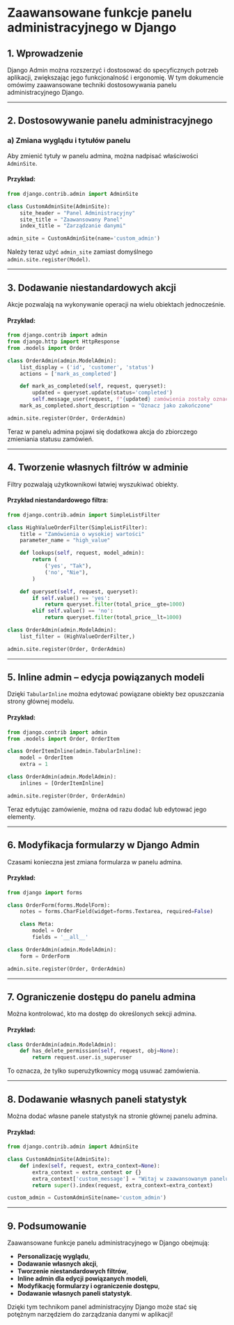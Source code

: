 # Zaawansowane funkcje panelu administracyjnego w Django

## 1. Wprowadzenie
Django Admin można rozszerzyć i dostosować do specyficznych potrzeb aplikacji, zwiększając jego funkcjonalność i ergonomię. W tym dokumencie omówimy zaawansowane techniki dostosowywania panelu administracyjnego Django.

---
## 2. Dostosowywanie panelu administracyjnego
### a) Zmiana wyglądu i tytułów panelu
Aby zmienić tytuły w panelu admina, można nadpisać właściwości `AdminSite`.

#### Przykład:
```python
from django.contrib.admin import AdminSite

class CustomAdminSite(AdminSite):
    site_header = "Panel Administracyjny"
    site_title = "Zaawansowany Panel"
    index_title = "Zarządzanie danymi"

admin_site = CustomAdminSite(name='custom_admin')
```
Należy teraz użyć `admin_site` zamiast domyślnego `admin.site.register(Model)`.

---
## 3. Dodawanie niestandardowych akcji
Akcje pozwalają na wykonywanie operacji na wielu obiektach jednocześnie.

#### Przykład:
```python
from django.contrib import admin
from django.http import HttpResponse
from .models import Order

class OrderAdmin(admin.ModelAdmin):
    list_display = ('id', 'customer', 'status')
    actions = ['mark_as_completed']

    def mark_as_completed(self, request, queryset):
        updated = queryset.update(status='completed')
        self.message_user(request, f"{updated} zamówienia zostały oznaczone jako zakończone.")
    mark_as_completed.short_description = "Oznacz jako zakończone"

admin.site.register(Order, OrderAdmin)
```
Teraz w panelu admina pojawi się dodatkowa akcja do zbiorczego zmieniania statusu zamówień.

---
## 4. Tworzenie własnych filtrów w adminie
Filtry pozwalają użytkownikowi łatwiej wyszukiwać obiekty.

#### Przykład niestandardowego filtra:
```python
from django.contrib.admin import SimpleListFilter

class HighValueOrderFilter(SimpleListFilter):
    title = "Zamówienia o wysokiej wartości"
    parameter_name = "high_value"

    def lookups(self, request, model_admin):
        return (
            ('yes', "Tak"),
            ('no', "Nie"),
        )

    def queryset(self, request, queryset):
        if self.value() == 'yes':
            return queryset.filter(total_price__gte=1000)
        elif self.value() == 'no':
            return queryset.filter(total_price__lt=1000)

class OrderAdmin(admin.ModelAdmin):
    list_filter = (HighValueOrderFilter,)

admin.site.register(Order, OrderAdmin)
```

---
## 5. Inline admin – edycja powiązanych modeli
Dzięki `TabularInline` można edytować powiązane obiekty bez opuszczania strony głównej modelu.

#### Przykład:
```python
from django.contrib import admin
from .models import Order, OrderItem

class OrderItemInline(admin.TabularInline):
    model = OrderItem
    extra = 1

class OrderAdmin(admin.ModelAdmin):
    inlines = [OrderItemInline]

admin.site.register(Order, OrderAdmin)
```
Teraz edytując zamówienie, można od razu dodać lub edytować jego elementy.

---
## 6. Modyfikacja formularzy w Django Admin
Czasami konieczna jest zmiana formularza w panelu admina.

#### Przykład:
```python
from django import forms

class OrderForm(forms.ModelForm):
    notes = forms.CharField(widget=forms.Textarea, required=False)

    class Meta:
        model = Order
        fields = '__all__'

class OrderAdmin(admin.ModelAdmin):
    form = OrderForm

admin.site.register(Order, OrderAdmin)
```
---
## 7. Ograniczenie dostępu do panelu admina
Można kontrolować, kto ma dostęp do określonych sekcji admina.

#### Przykład:
```python
class OrderAdmin(admin.ModelAdmin):
    def has_delete_permission(self, request, obj=None):
        return request.user.is_superuser
```
To oznacza, że tylko superużytkownicy mogą usuwać zamówienia.

---
## 8. Dodawanie własnych paneli statystyk
Można dodać własne panele statystyk na stronie głównej panelu admina.

#### Przykład:
```python
from django.contrib.admin import AdminSite

class CustomAdminSite(AdminSite):
    def index(self, request, extra_context=None):
        extra_context = extra_context or {}
        extra_context['custom_message'] = "Witaj w zaawansowanym panelu admina!"
        return super().index(request, extra_context=extra_context)

custom_admin = CustomAdminSite(name='custom_admin')
```

---
## 9. Podsumowanie
Zaawansowane funkcje panelu administracyjnego w Django obejmują:
- **Personalizację wyglądu**,
- **Dodawanie własnych akcji**, 
- **Tworzenie niestandardowych filtrów**, 
- **Inline admin dla edycji powiązanych modeli**, 
- **Modyfikację formularzy i ograniczenie dostępu**, 
- **Dodawanie własnych paneli statystyk**.

Dzięki tym technikom panel administracyjny Django może stać się potężnym narzędziem do zarządzania danymi w aplikacji!

